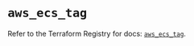 # `aws_ecs_tag`

Refer to the Terraform Registry for docs: [`aws_ecs_tag`](https://registry.terraform.io/providers/hashicorp/aws/6.2.0/docs/resources/ecs_tag).
